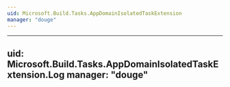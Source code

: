 ```yaml
---
uid: Microsoft.Build.Tasks.AppDomainIsolatedTaskExtension
manager: "douge"
---
```


---
uid: Microsoft.Build.Tasks.AppDomainIsolatedTaskExtension.Log
manager: "douge"
---
